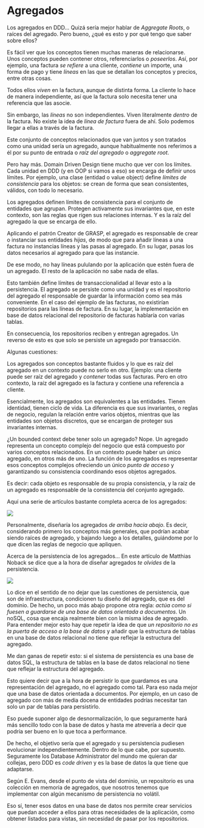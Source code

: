 # Agregados

Los agregados en DDD… Quizá sería mejor hablar de _Aggregate Roots_, o raíces del agregado. Pero bueno, ¿qué es esto y por qué tengo que saber sobre ellos?

Es fácil ver que los conceptos tienen muchas maneras de relacionarse. Unos conceptos pueden contener otros, referenciarlos o _poseerlos_. Así, por ejemplo, una factura _se refiere_ a una cliente, _contiene_ un importe, una forma de pago y tiene _líneas_ en las que se detallan los conceptos y precios, entre otras cosas.

Todos ellos _viven_ en la factura, aunque de distinta forma. La cliente lo hace de manera independiente, así que la factura solo necesita tener una referencia que las asocie.

Sin embargo, las _líneas_ no son independientes. Viven literalmente _dentro_ de la factura. No existe la idea de _línea de factura_ fuera de ahí. Solo podemos llegar a ellas a través de la factura.

Este conjunto de conceptos relacionados que van juntos y son tratados como una unidad sería un agregado, aunque habitualmente nos referimos a él por su punto de entrada o _raíz del agregado_ o _aggregate root_. 

Pero hay más. Domain Driven Design tiene mucho que ver con los límites. Cada unidad en DDD (y en OOP si vamos a eso) se encarga de definir unos límites. Por ejemplo, una clase (entidad o value object) define _límites de consistencia_ para los objetos: se crean de forma que sean consistentes, válidos, con todo lo necesario.

Los agregados definen límites de consistencia para el conjunto de entidades que agrupan. Protegen activamente sus invariantes que, en este contexto, son las reglas que rigen sus relaciones internas. Y es la raíz del agregado la que se encarga de ello.

Aplicando el patrón Creator de GRASP, el agregado es responsable de crear o instanciar sus entidades _hijas_, de modo que para añadir líneas a una factura no instancias líneas y las pasas al agregado. En su lugar, pasas los datos necesarios al agregado para que las instancie. 

De ese modo, no hay líneas pululando por la aplicación que estén fuera de un agregado. El resto de la aplicación no sabe nada de ellas.

Esto también define límites de transaccionalidad al llevar esto a la persistencia. El agregado se persiste como una unidad y es el repositorio del agregado el responsable de guardar la información como sea más conveniente. En el caso del ejemplo de las facturas, no existirían repositorios para las líneas de factura. En su lugar, la implementación en base de datos relacional del repositorio de facturas hablaría con varias tablas.

En consecuencia, los repositorios reciben y entregan agregados. Un reverso de esto es que solo se persiste un agregado por transacción.

Algunas cuestiones:

Los agregados son conceptos bastante fluidos y lo que es raíz del agregado en un contexto puede no serlo en otro. Ejemplo: una cliente puede ser raíz del agregado y _contener_ todas sus facturas. Pero en otro contexto, la raíz del agregado es la factura y contiene una referencia a cliente.

Esencialmente, los agregados son equivalentes a las entidades. Tienen identidad, tienen ciclo de vida. La diferencia es que sus invariantes, o reglas de negocio, regulan la relación entre varios objetos, mientras que las entidades son objetos discretos, que se encargan de proteger sus invariantes internas.

¿Un bounded context debe tener solo un agregado? Nope. Un agregado representa un concepto complejo del negocio que está compuesto por varios conceptos relacionados. En un contexto puede haber un único agregado, en otros más de uno. La función de los agregados es representar esos conceptos complejos ofreciendo un único _punto de acceso_ y garantizando su consistencia coordinando esos objetos agregados.

Es decir: cada objeto es responsable de su propia consistencia, y la raíz de un agregado es responsable de la consistencia del conjunto agregado.

Aquí una serie de artículos bastante completa acerca de los agregados:

![](images/domain-driven-design-aggregates.png)

Personalmente, diseñaría los agregados _de arriba hacia abajo_. Es decir, considerando primero los conceptos más generales, que podrían acabar siendo raíces de agregado, y bajando luego a los detalles, guiándome por lo que dicen las reglas de negocio que apliquen.

Acerca de la persistencia de los agregados... En este artículo de Matthias Noback se dice que a la hora de diseñar agregados _te olvides_ de la persistencia.

![](images/doctrine-orm-and-ddd-aggregates.png)

Lo dice en el sentido de no dejar que las cuestiones de persistencia, que son de infraestructura, condicionen tu diseño del agregado, que es del dominio. De hecho, un poco más abajo propone otra regla: _actúa como si fuesen a guardarse de una base de datos orientada a documentos_. Un noSQL, cosa que encaja realmente bien con la misma idea de agregado. Para entender mejor esto hay que repetir la idea de que _un repositorio no es la puerta de acceso a la base de datos_ y añadir que la estructura de tablas en una base de datos relacional no tiene que reflejar la estructura del agregado.

Me dan ganas de repetir esto: si el sistema de persistencia es una base de datos SQL, la estructura de tablas en la base de datos relacional no tiene que reflejar la estructura del agregado.

Esto quiere decir que a la hora de persistir lo que guardamos es una representación del agregado, no el agregado como tal. Para eso nada mejor que una base de datos orientada a documentos. Por ejemplo, en un caso de agregado con más de media docena de entidades podrías necesitar tan solo un par de tablas para persistirlo.

Eso puede suponer algo de desnormalización, lo que seguramente hará más sencillo todo con la base de datos y hasta me atrevería a decir que podría ser bueno en lo que toca a performance.

De hecho, el objetivo sería que el agregado y su persistencia pudiesen evolucionar independientemente. Dentro de lo que cabe, por supuesto. Seguramente los Database Administrator del mundo me quieran dar collejas, pero DDD es _code driven_ y es la base de datos la que tiene que adaptarse.

Según E. Evans, desde el punto de vista del dominio, un repositorio es una colección en memoria de agregados, que nosotros tenemos que implementar con algún mecanismo de persistencia no volátil.

Eso sí, tener esos datos en una base de datos nos permite crear servicios que puedan acceder a ellos para otras necesidades de la aplicación, como obtener listados para vistas, sin necesidad de pasar por los repositorios.
